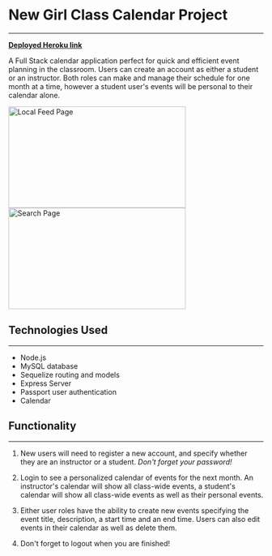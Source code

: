 # New Girl Class Calendar Project
---

**[Deployed Heroku link](https://new-girl.herokuapp.com)**

A Full Stack calendar application perfect for quick and efficient event planning in the classroom. Users can create an account as either a student or an instructor. Both roles can make and manage their schedule for one month at a time, however a student user's events will be personal to their calendar alone. 

<span>
<img src="New_Girl\public\images\bottleNose Records.PNG" style="float: left" alt="Local Feed Page" width="350" height="200"/>
<img src="New_Girl\public\images\bottleNose RecordsTwo.PNG" alt="Search Page" width="350" height="200"/>
</span>

## Technologies Used
---
- Node.js
- MySQL database
- Sequelize routing and models
- Express Server
- Passport user authentication
- Calendar

## Functionality
---
1. New users will need to register a new account, and specify whether they are an instructor or a student. *Don't forget your password!*

2. Login to see a personalized calendar of events for the next month. An instructor's calendar will show all class-wide events, a student's calendar will show all class-wide events as well as their personal events.

3. Either user roles have the ability to create new events specifying the event title, description, a start time and an end time. Users can also edit events in their calendar as well as delete them.

4. Don't forget to logout when you are finished!
